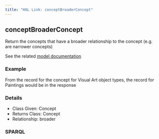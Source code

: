 ```yaml
---
title: "HAL Link: conceptBroaderConcept"
---
```


## conceptBroaderConcept

Return the concepts that have a broader relationship to the concept (e.g. are narrower concepts)

See the related [model documentation](/model/concept/#partitioning-versus-classification)

### Example

From the record for the concept for Visual Art object types, the record for Paintings would be in the response


### Details

* Class Given: Concept
* Returns Class: Concept
* Relationship: broader


### SPARQL
```

```

